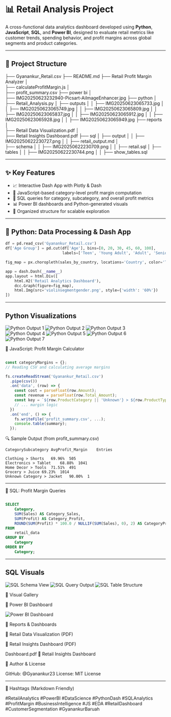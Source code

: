 # 📊 Retail Analysis Project

A cross-functional data analytics dashboard developed using **Python**, **JavaScript**, **SQL**, and **Power BI**, designed to evaluate retail metrics like customer trends, spending behavior, and profit margins across global segments and product categories.

---

## 📁 Project Structure

├── Gyanankur_Retail.csv
├── README.md 
├── Retail Profit Margin Analyzer │  
├── calculateProfitMargin.js │   
├── profit_summary.csv 
├── power bi │   
├── IMG20250623232940-Picsart-AiImageEnhancer.jpg
├── python │  
├── Retail_Analysis.py 
│   ├── outputs 
│   │   ├── IMG20250623065733.jpg 
│   │   ├── IMG20250623065749.jpg
│   │   ├── IMG20250623065809.jpg 
│   │   ├── IMG20250623065837.jpg
│   │   ├── IMG20250623065912.jpg 
│   │   ├── IMG20250623065928.jpg
│   │   ├── IMG20250623065949.jpg 
├── reports │   
├── Retail Data Visualization.pdf 
│   
├── Retail Insights Dashboard.pdf
├── sql 
│   ├── output 
│   │   ├── IMG20250622230727.png 
│   │   ├── retail_output.md │   
├── schema 
│   │   ├── IMG20250622230709.png
│   │   ├── retail.sql 
│   ├── tables 
│   │   ├── IMG20250622230744.png
│   │   ├── show_tables.sql

---

## ✨ Key Features

- 📈 Interactive Dash App with Plotly & Dash
- 🧮 JavaScript-based category-level profit margin computation
- 💾 SQL queries for category, subcategory, and overall profit metrics
- 📊 Power BI dashboards and Python-generated visuals
- 📂 Organized structure for scalable exploration

---

## 🐍 Python: Data Processing & Dash App

```python
df = pd.read_csv('Gyanankur_Retail.csv')
df['Age Group'] = pd.cut(df['Age'], bins=[0, 20, 30, 45, 60, 100],
                         labels=['Teen', 'Young Adult', 'Adult', 'Senior', 'Elder'])

fig_map = px.choropleth(sales_by_country, locations='Country', color='TotalAmount')

app = dash.Dash(__name__)
app.layout = html.Div([
    html.H2('Retail Analytics Dashboard'),
    dcc.Graph(figure=fig_map),
    html.Img(src='violinsegmentgender.png', style={'width': '60%'})
])

```
---

## Python Visualizations

![Python Output 1](python/outputs/IMG20250623065733.jpg)
![Python Output 2](python/outputs/IMG20250623065749.jpg)
![Python Output 3](python/outputs/IMG20250623065809.jpg)
![Python Output 4](python/outputs/IMG20250623065837.jpg)
![Python Output 5](python/outputs/IMG20250623065912.jpg)
![Python Output 6](python/outputs/IMG20250623065928.jpg)
![Python Output 7](python/outputs/IMG20250623065949.jpg)

🧮 JavaScript: Profit Margin Calculator

```javascript

const categoryMargins = {};
// Reading CSV and calculating average margins

fs.createReadStream('Gyanankur_Retail.csv')
  .pipe(csv())
  .on('data', (row) => {
    const cost = parseFloat(row.Amount);
    const revenue = parseFloat(row.Total_Amount);
    const key = `${row.ProductCategory || 'Unknown'} > ${row.ProductType || 'Unknown'}`;
    // ... margin logic
  })
  .on('end', () => {
    fs.writeFile('profit_summary.csv', ...);
    console.table(summary);
  });

```
🔍 Sample Output (from profit_summary.csv)

```csv
CategorySubcategory	AvgProfit_Margin	Entries

Clothing > Shorts	69.96%	505
Electronics > Tablet	68.88%	1041
Home Decor > Tools	71.51%	491
Grocery > Juice	69.23%	1014
Unknown Category > Jacket	90.00%	1

```

---

📂 SQL: Profit Margin Queries

```sql

SELECT 
    Category,
    SUM(Sales) AS Category_Sales,
    SUM(Profit) AS Category_Profit,
    ROUND(SUM(Profit) * 100.0 / NULLIF(SUM(Sales), 0), 2) AS CategoryProfitMargin_Percent
FROM 
    retail_data
GROUP BY 
    Category
ORDER BY 
    Category;

```
---

## SQL Visuals 

![SQL Schema View](sql/schema/IMG20250622230709.png)
![SQL Query Output](sql/output/IMG20250622230727.png)
![SQL Table Structure](sql/tables/IMG20250622230744.png)

📸 Visual Gallery

🧭 Power BI Dashboard

![Power BI Dashboard](power%20bi/IMG20250623232940-Picsart-AiImageEnhancer.jpg)

📘 Reports & Dashboards

📘 Retail Data Visualization (PDF)

📗 Retail Insights Dashboard (PDF)


 Dashboard.pdf	📗 Retail Insights Dashboard


👤 Author & License

GitHub: @Gyanankur23
License: MIT License


---

🔖 Hashtags (Markdown Friendly)

#RetailAnalytics #PowerBI #DataScience #PythonDash #SQLAnalytics #ProfitMargin #BusinessIntelligence #JS #EDA #RetailDashboard #CustomerSegmentation #GyanankurBaruah
